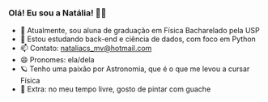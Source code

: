 ### Olá! Eu sou a Natália! 👋🏻

- 🔭 Atualmente, sou aluna de graduação em Física Bacharelado pela USP
- 🌱 Estou estudando back-end e ciência de dados, com foco em Python
- 📫 Contato: nataliacs_mv@hotmail.com
- 😄 Pronomes: ela/dela
- 🪐 Tenho uma paixão por Astronomia, que é o que me levou a cursar Física
- 🎨 Extra: no meu tempo livre, gosto de pintar com guache
